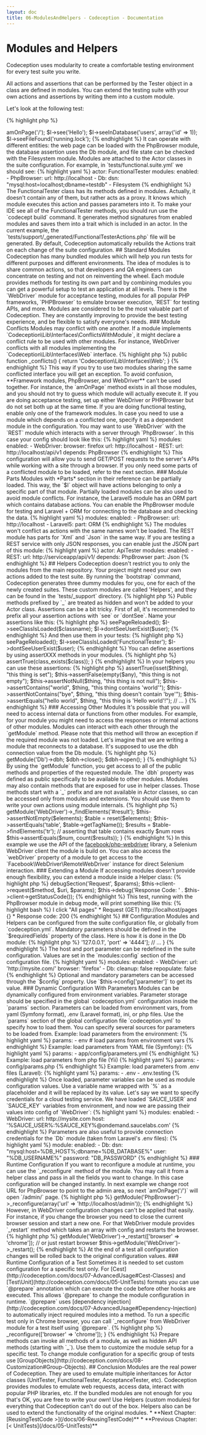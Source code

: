 ```yaml
---
layout: doc
title: 06-ModulesAndHelpers - Codeception - Documentation
---
```


# Modules and Helpers

Codeception uses modularity to create a comfortable testing environment for every test suite you write.

All actions and assertions that can be performed by the Tester object in a class are defined in modules.
You can extend the testing suite with your own actions and assertions by writing them into a custom module.

Let's look at the following test:

{% highlight php %}

<?php
$I = new FunctionalTester($scenario);
$I->amOnPage('/');
$I->see('Hello');
$I->seeInDatabase('users', array('id' => 1));
$I->seeFileFound('running.lock');

{% endhighlight %}

It can operate with different entities: the web page can be loaded with the PhpBrowser module,
the database assertion uses the Db module, and file state can be checked with the Filesystem module.

Modules are attached to the Actor classes in the suite configuration.
For example, in `tests/functional.suite.yml` we should see:

{% highlight yaml %}

actor: FunctionalTester
modules:
    enabled:
        - PhpBrowser:
            url: http://localhost
        - Db:
            dsn: "mysql:host=localhost;dbname=testdb"
        - Filesystem

{% endhighlight %}

The FunctionalTester class has its methods defined in modules. Actually, it doesn't contain any of them,
but rather acts as a proxy. It knows which module executes this action and passes parameters into it.
To make your IDE see all of the FunctionalTester methods, you should run use the `codecept build` command.
It generates method signatures from enabled modules and saves them into a trait which is included in an actor.
In the current example, the `tests/support/_generated/FunctionalTesterActions.php` file will be generated.
By default, Codeception automatically rebuilds the Actions trait on each change of the suite configuration.

## Standard Modules

Codeception has many bundled modules which will help you run tests for different purposes and different environments.
The idea of modules is to share common actions, so that developers and QA engineers can concentrate on testing
and not on reinventing the wheel. Each module provides methods for testing its own part and
by combining modules you can get a powerful setup to test an application at all levels.

There is the `WebDriver` module for acceptance testing, modules for all popular PHP frameworks,
`PHPBrowser` to emulate browser execution, `REST` for testing APIs, and more.
Modules are considered to be the most valuable part of Codeception.
They are constantly improving to provide the best testing experience, and be flexible to satisfy everyone's needs.

### Module Conflicts

Modules may conflict with one another. If a module implements `Codeception\Lib\Interfaces\ConflictsWithModule`,
it might declare a conflict rule to be used with other modules. For instance, WebDriver conflicts
with all modules implementing the `Codeception\Lib\Interfaces\Web` interface.

{% highlight php %}

public function _conflicts()
{
    return 'Codeception\Lib\Interfaces\Web';
}

{% endhighlight %}

This way if you try to use two modules sharing the same conflicted interface you will get an exception.

To avoid confusion, **Framework modules, PhpBrowser, and WebDriver** can't be used together. For instance,
the `amOnPage` method exists in all those modules, and you should not try to guess which module will actually execute it.
If you are doing acceptance testing, set up either WebDriver or PHPBrowser but do not set both up at the same time.
If you are doing functional testing, enable only one of the framework modules.

In case you need to use a module which depends on a conflicted one, specify it as a dependent module in the configuration.
You may want to use `WebDriver` with the `REST` module which interacts with a server through `PhpBrowser`.
In this case your config should look like this:

{% highlight yaml %}

modules:
    enabled:
        - WebDriver:
            browser: firefox
            url: http://localhost
        - REST:
            url: http://localhost/api/v1
            depends: PhpBrowser

{% endhighlight %}

This configuration will allow you to send GET/POST requests to the server's APIs while working with a site through a browser.

If you only need some parts of a conflicted module to be loaded, refer to the next section.

### Module Parts

Modules with *Parts* section in their reference can be partially loaded. This way, the `$I` object will have actions
belonging to only a specific part of that module. Partially loaded modules can be also used to avoid module conflicts.

For instance, the Laravel5 module has an ORM part which contains database actions. You can enable the PhpBrowser module
for testing and Laravel + ORM for connecting to the database and checking the data.

{% highlight yaml %}

modules:
    enabled:
        - PhpBrowser:
            url: http://localhost
        - Laravel5:
            part: ORM

{% endhighlight %}

The modules won't conflict as actions with the same names won't be loaded.

The REST module has parts for `Xml` and `Json` in the same way. If you are testing a REST service with only JSON responses,
you can enable just the JSON part of this module:

{% highlight yaml %}

actor: ApiTester
modules:
    enabled:
        - REST:
            url: http://serviceapp/api/v1/
            depends: PhpBrowser
            part: Json

{% endhighlight %}

## Helpers

Codeception doesn't restrict you to only the modules from the main repository.
Your project might need your own actions added to the test suite. By running the `bootstrap` command,
Codeception generates three dummy modules for you, one for each of the newly created suites.
These custom modules are called 'Helpers', and they can be found in the `tests/_support` directory.

{% highlight php %}

<?php
namespace Helper;
// here you can define custom functions for FunctionalTester

class Functional extends \Codeception\Module
{
}

{% endhighlight %}

Actions are also quite simple. Every action you define is a public function. Write a public method,
then run the `build` command, and you will see the new function added into the FunctionalTester class.

<div class="alert alert-info">
Public methods prefixed by `_` are treated as hidden and won't be added to your Actor class.
</div>

Assertions can be a bit tricky. First of all, it's recommended to prefix all your assertion actions with `see` or `dontSee`.

Name your assertions like this:

{% highlight php %}

<?php
$I->seePageReloaded();
$I->seeClassIsLoaded($classname);
$I->dontSeeUserExist($user);

{% endhighlight %}

And then use them in your tests:

{% highlight php %}

<?php
$I->seePageReloaded();
$I->seeClassIsLoaded('FunctionalTester');
$I->dontSeeUserExist($user);

{% endhighlight %}

You can define assertions by using assertXXX methods in your modules.

{% highlight php %}

<?php

function seeClassExist($class)
{
    $this->assertTrue(class_exists($class));
}

{% endhighlight %}

In your helpers you can use these assertions:

{% highlight php %}

<?php

function seeCanCheckEverything($thing)
{
    $this->assertTrue(isset($thing), "this thing is set");
    $this->assertFalse(empty($any), "this thing is not empty");
    $this->assertNotNull($thing, "this thing is not null");
    $this->assertContains("world", $thing, "this thing contains 'world'");
    $this->assertNotContains("bye", $thing, "this thing doesn't contain 'bye'");
    $this->assertEquals("hello world", $thing, "this thing is 'Hello world'!");
    // ...
}

{% endhighlight %}

### Accessing Other Modules

It's possible that you will need to access internal data or functions from other modules.
For example, for your module you might need to access the responses or internal actions of other modules.

Modules can interact with each other through the `getModule` method.
Please note that this method will throw an exception if the required module was not loaded.

Let's imagine that we are writing a module that reconnects to a database.
It's supposed to use the dbh connection value from the Db module.

{% highlight php %}

<?php

function reconnectToDatabase() {
    $dbh = $this->getModule('Db')->dbh;
    $dbh->close();
    $dbh->open();
}

{% endhighlight %}

By using the `getModule` function, you get access to all of the public methods and properties of the requested module.
The `dbh` property was defined as public specifically to be available to other modules.

Modules may also contain methods that are exposed for use in helper classes. Those methods start with a `_` prefix
and are not available in Actor classes, so can be accessed only from modules and extensions.

You should use them to write your own actions using module internals.

{% highlight php %}

<?php
function seeNumResults($num)
{
    // retrieving webdriver session
    /**@var $table \Facebook\WebDriver\WebDriverElement */
    $elements = $this->getModule('WebDriver')->_findElements('#result');
    $this->assertNotEmpty($elements);
    $table = reset($elements);
    $this->assertEquals('table', $table->getTagName());
    $results = $table->findElements('tr');
    // asserting that table contains exactly $num rows
    $this->assertEquals($num, count($results));
}

{% endhighlight %}

In this example we use the API of the <a href="https://github.com/facebook/php-webdriver">facebook/php-webdriver</a> library,
a Selenium WebDriver client the module is build on.
You can also access the `webDriver` property of a module to get access to the `Facebook\WebDriver\RemoteWebDriver` instance
for direct Selenium interaction.

### Extending a Module

If accessing modules doesn't provide enough flexibility, you can extend a module inside a Helper class:

{% highlight php %}

<?php
namespace Helper;

class MyExtendedSelenium extends \Codeception\Module\WebDriver {
}

{% endhighlight %}

In this helper you can replace the parent's methods with your own implementation.
You can also replace the `_before` and `_after` hooks, which might be an option
when you need to customize starting and stopping of a testing session.

### Hooks

Each module can handle events from the running test. A module can be executed before the test starts,
or after the test is finished. This can be useful for bootstrap/cleanup actions.
You can also define special behavior for when the test fails. This may help you in debugging the issue.
For example, the PhpBrowser module saves the current webpage to the `tests/_output` directory when a test fails.

All hooks are defined in [Codeception\Module](http://codeception.com/docs/reference/Commands) and are listed here. You are free to redefine them in your module.

{% highlight php %}

<?php

    // HOOK: used after configuration is loaded
    public function _initialize()
    {
    }

    // HOOK: before each suite
    public function _beforeSuite($settings = array())
    {
    }

    // HOOK: after suite
    public function _afterSuite()
    {
    }

    // HOOK: before each step
    public function _beforeStep(\Codeception\Step $step)
    {
    }

    // HOOK: after each step
    public function _afterStep(\Codeception\Step $step)
    {
    }

    // HOOK: before test
    public function _before(\Codeception\TestInterface $test)
    {
    }

    // HOOK: after test
    public function _after(\Codeception\TestInterface $test)
    {
    }

    // HOOK: on fail
    public function _failed(\Codeception\TestInterface $test, $fail)
    {
    }

{% endhighlight %}

Please note that methods with a `_` prefix are not added to the Actor class.
This allows them to be defined as public but used only for internal purposes.

### Debug

As we mentioned, the `_failed` hook can help in debugging a failed test.
You have the opportunity to save the current test's state and show it to the user, but you are not limited to this.

Each module can output internal values that may be useful during debug.
For example, the PhpBrowser module prints the response code and current URL every time it moves to a new page.
Thus, modules are not black boxes. They are trying to show you what is happening during the test.
This makes debugging your tests less painful.

To display additional information, use the `debug` and `debugSection` methods of the module.
Here is an example of how it works for PhpBrowser:

{% highlight php %}

<?php
    $this->debugSection('Request', $params);
    $this->client->request($method, $uri, $params);
    $this->debug('Response Code: ' . $this->client->getStatusCode());

{% endhighlight %}

This test, running with the PhpBrowser module in debug mode, will print something like this:

{% highlight bash %}

I click "All pages"
* Request (GET) http://localhost/pages {}
* Response code: 200

{% endhighlight %}

## Configuration

Modules and Helpers can be configured from the suite configuration file, or globally from `codeception.yml`.

Mandatory parameters should be defined in the `$requiredFields` property of the class.
Here is how it is done in the Db module:

{% highlight php %}

<?php
class Db extends \Codeception\Module
{
    protected $requiredFields = ['dsn', 'user', 'password'];
    // ...
}

{% endhighlight %}

The next time you start the suite without setting one of these values, an exception will be thrown.

For optional parameters, you should set default values. The `$config` property is used to define optional parameters
as well as their values. In the WebDriver module we use the default Selenium Server address and port.

{% highlight php %}

<?php
class WebDriver extends \Codeception\Module
{
    protected $requiredFields = ['browser', 'url'];
    protected $config = ['host' => '127.0.0.1', 'port' => '4444'];
    // ...
}

{% endhighlight %}

The host and port parameter can be redefined in the suite configuration.
Values are set in the `modules:config` section of the configuration file.

{% highlight yaml %}

modules:
    enabled:
        - WebDriver:
            url: 'http://mysite.com/'
            browser: 'firefox'
        - Db:
            cleanup: false
            repopulate: false

{% endhighlight %}

Optional and mandatory parameters can be accessed through the `$config` property.
Use `$this->config['parameter']` to get its value.

### Dynamic Configuration With Parameters

Modules can be dynamically configured from environment variables.
Parameter storage should be specified in the global `codeception.yml` configuration inside the `params` section.
Parameters can be loaded from environment vars, from yaml (Symfony format), .env (Laravel format), ini, or php files.

Use the `params` section of the global configuration file `codeception.yml` to specify how to load them.
You can specify several sources for parameters to be loaded from.

Example: load parameters from the environment:

{% highlight yaml %}

params:
    - env # load params from environment vars

{% endhighlight %}

Example: load parameters from YAML file (Symfony):

{% highlight yaml %}

params:
    - app/config/parameters.yml

{% endhighlight %}

Example: load parameters from php file (Yii)

{% highlight yaml %}

params:
    - config/params.php

{% endhighlight %}

Example: load parameters from .env files (Laravel):

{% highlight yaml %}

params:
    - .env
    - .env.testing

{% endhighlight %}

Once loaded, parameter variables can be used as module configuration values.
Use a variable name wrapped with `%` as a placeholder and it will be replaced by its value.

Let's say we want to specify credentials for a cloud testing service. We have loaded `SAUCE_USER`
and `SAUCE_KEY` variables from environment, and now we are passing their values into config of `WebDriver`:

{% highlight yaml %}

    modules:
       enabled:
          - WebDriver:
             url: http://mysite.com
             host: '%SAUCE_USER%:%SAUCE_KEY%@ondemand.saucelabs.com'

{% endhighlight %}

Parameters are also useful to provide connection credentials for the `Db` module (taken from Laravel's .env files):

{% highlight yaml %}

module:
    enabled:
        - Db:
            dsn: "mysql:host=%DB_HOST%;dbname=%DB_DATABASE%"
            user: "%DB_USERNAME%"
            password: "DB_PASSWORD"

{% endhighlight %}

### Runtime Configuration

If you want to reconfigure a module at runtime, you can use the `_reconfigure` method of the module.
You may call it from a helper class and pass in all the fields you want to change.

In this case configuration will be changed instantly. In next example we change root URL for PhpBrowser to point to the admin area,
 so next `amOnPage('/')` will open `/admin/` page.

{% highlight php %}

<?php
$this->getModule('PhpBrowser')->_reconfigure(array('url' => 'http://localhost/admin'));

{% endhighlight %}

However, in WebDriver configuration changes can't be applied that easily. For instance, if you change the browser you need to close the current browser session and start a new one.
For that WebDriver module provides `_restart` method which takes an array with config and restarts the browser.

{% highlight php %}

<?php
// start chrome
$this->getModule('WebDriver')->_restart(['browser' => 'chrome']);
// or just restart browser
$this->getModule('WebDriver')->_restart();

{% endhighlight %}

At the end of a test all configuration changes will be rolled back to the original configuration values.

### Runtime Configuration of a Test

Sometimes it is needed to set custom configuration for a specific test only.
For [Cest](http://codeception.com/docs/07-AdvancedUsage#Cest-Classes) and [Test\Unit](http://codeception.com/docs/05-UnitTests)
formats you can use `@prepare` annotation which can execute the code before other hooks are executed. This allows `@prepare`
to change the module configuration in runtime. `@prepare` uses [dependency injection](http://codeception.com/docs/07-AdvancedUsage#Dependency-Injection)
to automatically inject required modules into a method.

To run a specific test only in Chrome browser, you can call `_reconfigure` from WebDriver module for a test itself using `@prepare`.

{% highlight php %}

<?php
/**
 * @prepare useChrome
 */
public function chromeSpecificTest()
{
    // ...
}

protected function useChrome(\Codeception\Module\WebDriver $webdriver)
{
    // WebDriver was injected by the class name
    $webdriver->_reconfigure(['browser' => 'chrome']);
}

{% endhighlight %}

Prepare methods can invoke all methods of a module, as well as hidden API methods (starting with `_`). Use them to customize the module setup for a specific test.

To change module configuration for a specific group of tests use [GroupObjects](http://codeception.com/docs/08-Customization#Group-Objects).

## Conclusion

Modules are the real power of Codeception. They are used to emulate multiple inheritances for Actor classes
(UnitTester, FunctionalTester, AcceptanceTester, etc). Codeception provides modules to emulate web requests,
access data, interact with popular PHP libraries, etc. If the bundled modules are not enough for you that's OK,
you are free to write your own! Use Helpers (custom modules) for everything that Codeception can't do out of the box.
Helpers also can be used to extend the functionality of the original modules.



* **Next Chapter: [ReusingTestCode >](/docs/06-ReusingTestCode)**
* **Previous Chapter: [< UnitTests](/docs/05-UnitTests)**